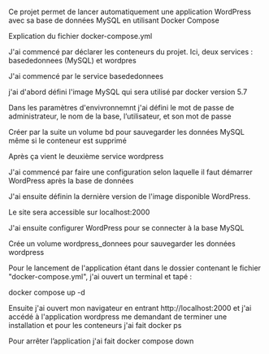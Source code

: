 
Ce projet permet de lancer automatiquement une application WordPress avec sa base de données MySQL en utilisant Docker Compose

Explication du fichier docker-compose.yml

J'ai commencé par déclarer les conteneurs du projet. Ici, deux services : basededonnees (MySQL) et wordpres

J'ai commencé par le service basededonnees

 j'ai d'abord défini l'image MySQL qui sera utilisé par docker version 5.7

Dans les paramètres d'envivronnemnt j'ai défini le mot de passe de administrateur, le nom de la base, l’utilisateur, et son mot de passe 

 Créer par la suite un volume  bd pour sauvegarder les données MySQL même si le conteneur est supprimé

Après ça vient le deuxième service wordpress

J'ai commencé par faire une configuration selon laquelle il faut démarrer WordPress après la base de données

J'ai ensuite définin la dernière version de l'image disponible WordPress.

Le site sera accessible sur localhost:2000 

J'ai ensuite configurer WordPress pour se connecter à la base MySQL

 Crée un volume wordpress_donnees pour sauvegarder les données wordpress

 
Pour le lancement de l'application étant dans le dossier contenant le fichier "docker-compose.yml", j'ai ouvert un terminal et tapé :

docker compose up -d

Ensuite j'ai ouvert mon navigateur en entrant http://localhost:2000 et j'ai accédé à l'application wordpress me demandant de terminer une installation
et pour les conteneurs j'ai fait docker ps

 Pour arrêter l’application j'ai fait docker compose down

